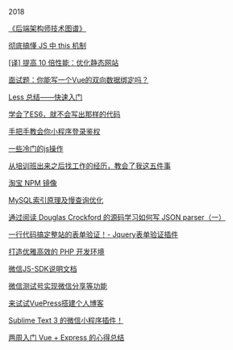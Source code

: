 2018

[《后端架构师技术图谱》](https://github.com/xingshaocheng/architect-awesome)

[彻底搞懂 JS 中 this 机制](https://segmentfault.com/a/1190000014224541)

[[译] 提高 10 倍性能：优化静态网站](https://juejin.im/post/5ac9e430f265da2392369ec0)

[面试题：你能写一个Vue的双向数据绑定吗？](https://segmentfault.com/a/1190000014274840)

[Less 总结——快速入门](https://segmentfault.com/a/1190000014275690)

[学会了ES6，就不会写出那样的代码](https://juejin.im/post/5acb1847f265da237c693362)

[手把手教会你小程序登录鉴权](https://juejin.im/post/5ac9b72cf265da23906c486a)

[一些冷门的js操作](https://juejin.im/post/5acc4c69f265da238440e7d1)

[从培训班出来之后找工作的经历，教会了我这五件事](https://juejin.im/post/5842c27c61ff4b006c2a55d7)

[淘宝 NPM 镜像](https://npm.taobao.org/)

[MySQL索引原理及慢查询优化](https://tech.meituan.com/mysql-index.html)

[通过阅读 Douglas Crockford 的源码学习如何写 JSON parser（一）](https://juejin.im/post/5ad31ae26fb9a028de452715)

[一行代码搞定整站的表单验证！- Jquery表单验证插件](http://validform.rjboy.cn/)

[打造优雅高效的 PHP 开发环境](https://juejin.im/post/5ad3588f51882548fe4a9213)

[微信JS-SDK说明文档](https://mp.weixin.qq.com/wiki?t=resource/res_main&id=mp1421141115)

[微信测试号实现微信分享等功能](https://www.cnblogs.com/gamedaybyday/p/6207830.html)

[来试试VuePress搭建个人博客](https://juejin.im/post/5addb90af265da0b7f442935)

[Sublime Text 3 的微信小程序插件！](https://juejin.im/post/5ade8a8e6fb9a07ac652a81e)

[两周入门 Vue + Express 的心得总结](https://github.com/bestswifter/blog/blob/master/articles/vue-express-conclusion.md)